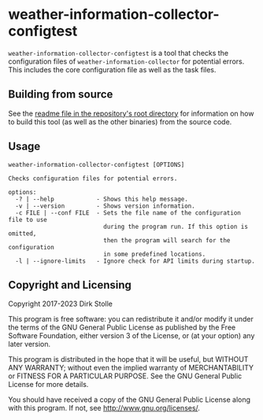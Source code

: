 # weather-information-collector-configtest

`weather-information-collector-configtest` is a tool that checks the
configuration files of `weather-information-collector` for potential errors.
This includes the core configuration file as well as the task files.

## Building from source

See the [readme file in the repository's root directory](../../readme.md) for
information on how to build this tool (as well as the other binaries) from the
source code.

## Usage

```
weather-information-collector-configtest [OPTIONS]

Checks configuration files for potential errors.

options:
  -? | --help            - Shows this help message.
  -v | --version         - Shows version information.
  -c FILE | --conf FILE  - Sets the file name of the configuration file to use
                           during the program run. If this option is omitted,
                           then the program will search for the configuration
                           in some predefined locations.
  -l | --ignore-limits   - Ignore check for API limits during startup.
```

## Copyright and Licensing

Copyright 2017-2023  Dirk Stolle

This program is free software: you can redistribute it and/or modify
it under the terms of the GNU General Public License as published by
the Free Software Foundation, either version 3 of the License, or
(at your option) any later version.

This program is distributed in the hope that it will be useful,
but WITHOUT ANY WARRANTY; without even the implied warranty of
MERCHANTABILITY or FITNESS FOR A PARTICULAR PURPOSE.  See the
GNU General Public License for more details.

You should have received a copy of the GNU General Public License
along with this program.  If not, see <http://www.gnu.org/licenses/>.
